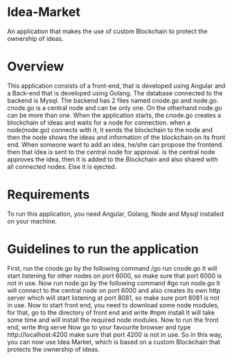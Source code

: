 # Idea-Market
An application that makes the use of custom Blockchain to protect the ownership of ideas.

# Overview
This application consists of a front-end, that is developed using Angular and a Back-end that is developed using Golang. The database connected to the backend is Mysql. The backend has 2 files named cnode.go and node.go. cnode.go is a central node and can be only one. On the otherhand node.go can be more than one. When the application starts, the cnode.go creates a blockchain of ideas and waits for a node for connection. when a node(node.go) connects with it, it sends the blockchain to the node and then the node shows the ideas and information of the blockchain on its front end. When someone want to add an idea, he/she can propose the frontend. then that idea is sent to the central node for approval. is the central node approves the idea, then it is added to the Blockchain and also shared with all connected nodes. Else it is ejected.

# Requirements
To run this application, you need Angular, Golang, Node and Mysql installed on your machine.

# Guidelines to run the application
First, run the cnode.go by the following command
/go run cnode.go
It will start listening for other nodes on port 6000, so make sure that port 6000 is not in use.
Now run node.go by the following command
  #go run node.go
It will connect to the central node on port 6000 and also creates its own http server which will start listening at port 8081, so make sure port 8081 is not in use.
 Now to start front end, you need to download some node modules, for that, go to the directory of front end and write
  #npm install
It will take some time and will install the required node modules.
Now to run the front end, write
  #ng serve
Now go to your favourite browser and type
  http://localhost:4200
make sure that port 4200 is not in use. So in this way, you can now use Idea Market, which is based on a custom Blockchain that protects the ownership of ideas.
